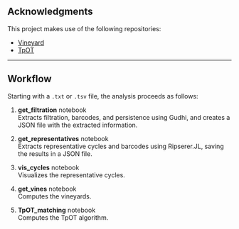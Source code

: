 ## Acknowledgments
This project makes use of the following repositories:  
- [Vineyard](https://bitbucket.org/ahickok/vineyard/src/main/)  
- [TpOT](https://github.com/zsteve/tpot.git)  

---

## Workflow

Starting with a `.txt` or `.tsv` file, the analysis proceeds as follows:

1. **get_filtration** notebook  
   Extracts filtration, barcodes, and persistence using Gudhi, and creates a JSON file with the extracted information.

2. **get_representatives** notebook  
   Extracts representative cycles and barcodes using Ripserer.JL, saving the results in a JSON file.

3. **vis_cycles** notebook  
   Visualizes the representative cycles.

4. **get_vines** notebook  
   Computes the vineyards.

5. **TpOT_matching** notebook  
   Computes the TpOT algorithm.
